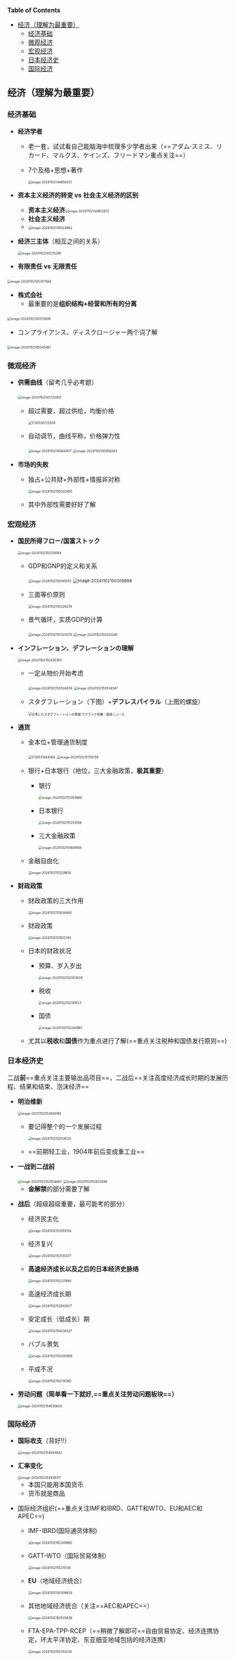 <!-- START doctoc generated TOC please keep comment here to allow auto update -->
<!-- DON'T EDIT THIS SECTION, INSTEAD RE-RUN doctoc TO UPDATE -->
**Table of Contents**

- [经济（理解为最重要）](#%E7%BB%8F%E6%B5%8E%E7%90%86%E8%A7%A3%E4%B8%BA%E6%9C%80%E9%87%8D%E8%A6%81)
  - [经济基础](#%E7%BB%8F%E6%B5%8E%E5%9F%BA%E7%A1%80)
  - [微观经济](#%E5%BE%AE%E8%A7%82%E7%BB%8F%E6%B5%8E)
  - [宏观经济](#%E5%AE%8F%E8%A7%82%E7%BB%8F%E6%B5%8E)
  - [日本经济史](#%E6%97%A5%E6%9C%AC%E7%BB%8F%E6%B5%8E%E5%8F%B2)
  - [国际经济](#%E5%9B%BD%E9%99%85%E7%BB%8F%E6%B5%8E)

<!-- END doctoc generated TOC please keep comment here to allow auto update -->

## 经济（理解为最重要）

### 经济基础

- **经济学者**

  - 老一套，试试看自己能脑海中梳理多少学者出来（==アダム·スミス、リカード、マルクス、ケインズ、フリードマン重点关注==）

  - 7个及格+思想+著作

    <img src="https://cdn.jsdelivr.net/gh/bronyowl/typopicbed@main/img/image-20241102144656431.png" alt="image-20241102144656431" style="zoom: 50%;" />

- **资本主义经济的转变 vs 社会主义经济的区别**

  - **资本主义经济**<img src="https://cdn.jsdelivr.net/gh/bronyowl/typopicbed@main/img/image-20241102144902872.png" alt="image-20241102144902872" style="zoom: 50%;" />
  - **社会主义经济**
  - <img src="https://cdn.jsdelivr.net/gh/bronyowl/typopicbed@main/img/image-20241102145024862.png" alt="image-20241102145024862" style="zoom: 50%;" />

- **经济三主体**（相互之间的关系）

  <img src="https://cdn.jsdelivr.net/gh/bronyowl/typopicbed@main/img/image-20241102145215299.png" alt="image-20241102145215299" style="zoom: 50%;" />

- **有限责任 vs 无限责任**

​		<img src="https://cdn.jsdelivr.net/gh/bronyowl/typopicbed@main/img/image-20241102145357084.png" alt="image-20241102145357084" style="zoom: 50%;" />

- **株式会社**
  - 最重要的是**组织结构+经营和所有的分离**

​			<img src="https://cdn.jsdelivr.net/gh/bronyowl/typopicbed@main/img/image-20241102145513846.png" alt="image-20241102145513846" style="zoom: 50%;" />

- コンプライアンス、ディスクロージャー两个词了解

​			<img src="https://cdn.jsdelivr.net/gh/bronyowl/typopicbed@main/img/image-20241102145545461.png" alt="image-20241102145545461" style="zoom: 50%;" />

### 微观经济

- **供需曲线**（留考几乎必考题）

  ​	<img src="https://cdn.jsdelivr.net/gh/bronyowl/typopicbed@main/img/image-20241102145720401.png" alt="image-20241102145720401" style="zoom: 50%;" />

  - 超过需要，超过供给，均衡价格

    <img src="https://cdn.jsdelivr.net/gh/bronyowl/typopicbed@main/img/1730530723509.jpg" alt="1730530723509" style="zoom: 50%;" />

  - 自动调节，曲线平称，价格弹力性

    <img src="https://cdn.jsdelivr.net/gh/bronyowl/typopicbed@main/img/image-20241102145940417.png" alt="image-20241102145940417" style="zoom: 50%;" />

    <img src="https://cdn.jsdelivr.net/gh/bronyowl/typopicbed@main/img/image-20241102145956283.png" alt="image-20241102145956283" style="zoom: 50%;" />

- **市场的失败**

  - 独占+公共财+外部性+情报非对称

    <img src="https://cdn.jsdelivr.net/gh/bronyowl/typopicbed@main/img/image-20241102150020405.png" alt="image-20241102150020405" style="zoom: 50%;" />

  - 其中外部性需要好好了解

### 宏观经济

- **国民所得フロー/国富ストック**

  <img src="https://cdn.jsdelivr.net/gh/bronyowl/typopicbed@main/img/image-20241102150129094.png" alt="image-20241102150129094" style="zoom: 50%;" />

  - GDP和GNP的定义和关系

    <img src="https://cdn.jsdelivr.net/gh/bronyowl/typopicbed@main/img/image-20241102150145553.png" alt="image-20241102150145553" style="zoom: 50%;" />

    <img src="https://cdn.jsdelivr.net/gh/bronyowl/typopicbed@main/img/image-20241102150209898.png" alt="image-20241102150209898" style="zoom:67%;" />

  - 三面等价原则

    <img src="https://cdn.jsdelivr.net/gh/bronyowl/typopicbed@main/img/image-20241102150226278.png" alt="image-20241102150226278" style="zoom: 50%;" />

  - 景气循环，实质GDP的计算

    <img src="https://cdn.jsdelivr.net/gh/bronyowl/typopicbed@main/img/image-20241102150303078.png" alt="image-20241102150303078" style="zoom: 50%;" />

    <img src="https://cdn.jsdelivr.net/gh/bronyowl/typopicbed@main/img/image-20241102150333240.png" alt="image-20241102150333240" style="zoom: 50%;" />

- **インフレーション、デフレーションの理解**

  <img src="https://cdn.jsdelivr.net/gh/bronyowl/typopicbed@main/img/image-20241102150436363.png" alt="image-20241102150436363" style="zoom: 50%;" />

  - 一定从物价开始考虑

    <img src="https://cdn.jsdelivr.net/gh/bronyowl/typopicbed@main/img/image-20241102150504839.png" alt="image-20241102150504839" style="zoom: 50%;" />

    <img src="https://cdn.jsdelivr.net/gh/bronyowl/typopicbed@main/img/image-20241102150534347.png" alt="image-20241102150534347" style="zoom: 50%;" />

  - スタグフレーション（下图）+**デフレスパイラル**（上图的螺旋）

    <img src="https://cloudfront-ap-northeast-1.images.arcpublishing.com/sankei/S5K2FC3POZIHXJCOYPKT7LW524.jpg" alt="日本にもスタグフレーションの脅威 ウクライナ危機 - 産経ニュース" style="zoom:50%;" />

- **通货**

  - 金本位+管理通货制度

    <img src="https://cdn.jsdelivr.net/gh/bronyowl/typopicbed@main/img/1730531444564.jpg" alt="1730531444564" style="zoom: 50%;" />

    <img src="https://cdn.jsdelivr.net/gh/bronyowl/typopicbed@main/img/image-20241102151115759.png" alt="image-20241102151115759" style="zoom: 50%;" />

  - 银行+日本银行（地位，三大金融政策，**极其重要**）

    - 银行

      <img src="C:\Users\A1870\AppData\Roaming\Typora\typora-user-images\image-20241102151354668.png" alt="image-20241102151354668" style="zoom: 50%;" />

    - 日本银行

      <img src="https://cdn.jsdelivr.net/gh/bronyowl/typopicbed@main/img/image-20241102151253558.png" alt="image-20241102151253558" style="zoom:50%;" />

    - 三大金融政策

      <img src="https://cdn.jsdelivr.net/gh/bronyowl/typopicbed@main/img/image-20241102151609565.png" alt="image-20241102151609565" style="zoom:50%;" />

  - 金融自由化

    <img src="https://cdn.jsdelivr.net/gh/bronyowl/typopicbed@main/img/image-20241102151229614.png" alt="image-20241102151229614" style="zoom:50%;" />

- **财政政策**

  - 财政政策的三大作用

    <img src="https://cdn.jsdelivr.net/gh/bronyowl/typopicbed@main/img/image-20241102151634465.png" alt="image-20241102151634465" style="zoom:50%;" />

  - 财政政策

    <img src="https://cdn.jsdelivr.net/gh/bronyowl/typopicbed@main/img/image-20241102151922745.png" alt="image-20241102151922745" style="zoom:50%;" />

  - 日本的财政状况

    - 预算、岁入岁出

      <img src="https://cdn.jsdelivr.net/gh/bronyowl/typopicbed@main/img/image-20241102152053639.png" alt="image-20241102152053639" style="zoom:50%;" />

    - 税收

      <img src="https://cdn.jsdelivr.net/gh/bronyowl/typopicbed@main/img/image-20241102152141523.png" alt="image-20241102152141523" style="zoom:50%;" />

    - 国债

      <img src="https://cdn.jsdelivr.net/gh/bronyowl/typopicbed@main/img/image-20241102152240967.png" alt="image-20241102152240967" style="zoom:50%;" />

    

  - 尤其以**税收**和**国债**作为重点进行了解(==重点关注税种和国债发行原则==)

### 日本经济史

二战**前**==重点关注主要输出品项目==，二战后==关注高度经济成长时期的发展历程、结果和结束、泡沫经济==

- **明治维新**

  <img src="https://cdn.jsdelivr.net/gh/bronyowl/typopicbed@main/img/image-20241102152604180.png" alt="image-20241102152604180" style="zoom:50%;" />

  - 要记得整个的一个发展过程

    <img src="https://cdn.jsdelivr.net/gh/bronyowl/typopicbed@main/img/image-20241102152536125.png" alt="image-20241102152536125" style="zoom:50%;" />

  - ==前期轻工业，1904年前后变成重工业==

- **一战到二战前**

  <img src="https://cdn.jsdelivr.net/gh/bronyowl/typopicbed@main/img/image-20241102152854663.png" alt="image-20241102152854663" style="zoom:50%;" />

  <img src="https://cdn.jsdelivr.net/gh/bronyowl/typopicbed@main/img/image-20241102152833486.png" alt="image-20241102152833486" style="zoom:50%;" />

  - **金解禁**的部分需要了解

- **战后**（超级超级重要，最可能考的部分）

  - 经济民主化

    <img src="https://cdn.jsdelivr.net/gh/bronyowl/typopicbed@main/img/image-20241102153055154.png" alt="image-20241102153055154" style="zoom:50%;" />

  - 经济复兴

    <img src="https://cdn.jsdelivr.net/gh/bronyowl/typopicbed@main/img/image-20241102153130377.png" alt="image-20241102153130377" style="zoom:50%;" />

  - **高速经济成长以及之后的日本经济史脉络**

    <img src="https://cdn.jsdelivr.net/gh/bronyowl/typopicbed@main/img/image-20241102153231865.png" alt="image-20241102153231865" style="zoom:50%;" />

  - 高速经济成长期

    <img src="https://cdn.jsdelivr.net/gh/bronyowl/typopicbed@main/img/image-20241102153842677.png" alt="image-20241102153842677" style="zoom:50%;" />

  - 安定成长（低成长）期

    <img src="https://cdn.jsdelivr.net/gh/bronyowl/typopicbed@main/img/image-20241102154238327.png" alt="image-20241102154238327" style="zoom:50%;" />

  - バブル景気

    <img src="https://cdn.jsdelivr.net/gh/bronyowl/typopicbed@main/img/image-20241102154300806.png" alt="image-20241102154300806" style="zoom:50%;" />

  - 平成不况

    <img src="https://cdn.jsdelivr.net/gh/bronyowl/typopicbed@main/img/image-20241102154700185.png" alt="image-20241102154700185" style="zoom:50%;" />

- **劳动问题（简单看一下就好,==重点关注劳动问题板块==）**

  <img src="https://cdn.jsdelivr.net/gh/bronyowl/typopicbed@main/img/image-20241102154630604.png" alt="image-20241102154630604" style="zoom: 50%;" />

### 国际经济

- **国际收支**（背好!!）

  <img src="https://cdn.jsdelivr.net/gh/bronyowl/typopicbed@main/img/image-20241102154844842.png" alt="image-20241102154844842" style="zoom:50%;" />

- **汇率变化**

  <img src="https://cdn.jsdelivr.net/gh/bronyowl/typopicbed@main/img/image-20241102154938317.png" alt="image-20241102154938317" style="zoom:50%;" />

  - 本国只能用本国货币
  - 货币就是商品

- 国际经济组织(==重点关注IMF和IBRD、GATT和WTO、EU和AEC和APEC==)

  - IMF-IBRD(国际通货体制)

    <img src="https://cdn.jsdelivr.net/gh/bronyowl/typopicbed@main/img/image-20241102162349882.png" alt="image-20241102162349882" style="zoom:50%;" />

  - GATT-WTO（国际贸易体制）

    <img src="https://cdn.jsdelivr.net/gh/bronyowl/typopicbed@main/img/image-20241102155215138.png" alt="image-20241102155215138" style="zoom:50%;" />

  - **EU**（地域经济统合）

    <img src="https://cdn.jsdelivr.net/gh/bronyowl/typopicbed@main/img/image-20241102155309834.png" alt="image-20241102155309834" style="zoom:50%;" />

  - 其他地域经济统合（关注==AEC和APEC==）

    <img src="https://cdn.jsdelivr.net/gh/bronyowl/typopicbed@main/img/image-20241102162533836.png" alt="image-20241102162533836" style="zoom:50%;" />

  - FTA-EPA-TPP-RCEP（==稍微了解即可==自由贸易协定、经济连携协定，环太平洋协定、东亚细亚地域包括的经济连携）

    <img src="https://cdn.jsdelivr.net/gh/bronyowl/typopicbed@main/img/image-20241102155744238.png" alt="image-20241102155744238" style="zoom:50%;" />
